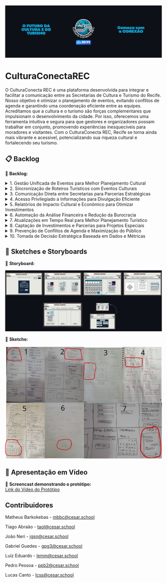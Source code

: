 ![banner](imgs-readme/Cultura_Conecta_REC_1.png)  

# CulturaConectaREC

O CulturaConecta REC é uma plataforma desenvolvida para integrar e facilitar a comunicação entre as Secretarias de Cultura e Turismo do Recife. Nosso objetivo é otimizar o planejamento de eventos, evitando conflitos de agenda e garantindo uma coordenação eficiente entre as equipes.
Acreditamos que a cultura e o turismo são forças complementares que impulsionam o desenvolvimento da cidade. Por isso, oferecemos uma ferramenta intuitiva e segura para que gestores e organizadores possam trabalhar em conjunto, promovendo experiências inesquecíveis para moradores e visitantes.
Com o CulturaConecta REC, Recife se torna ainda mais vibrante e acessível, potencializando sua riqueza cultural e fortalecendo seu turismo.

## 📋 Backlog 
📌 **Backlog:**  

<details> 
    <summary>1. Gestão Unificada de Eventos para Melhor Planejamento Cultural</summary>

- *Como* João, gestor cultural da Secretaria de Cultura, *Quero* acessar uma plataforma centralizada onde todos os eventos culturais e turísticos planejados na cidade sejam exibidos em tempo real, *Para que* eu possa coordenar melhor a agenda cultural, evitar conflitos de datas entre eventos importantes e otimizar o impacto financeiro e social das iniciativas culturais. Atualmente, a falta de um canal único de informação dificulta a organização dos eventos, resultando em sobreposição de programações e baixa adesão do público. Com essa solução, consigo alinhar os cronogramas de forma estratégica e garantir que cada evento receba a devida atenção.
![Print do Backlog](imgs-readme/imgs-backlog/Backlog_1.png)  

</details>

<details> 
    <summary>2. Sincronização de Roteiros Turísticos com Eventos Culturais </summary>

- *Como* Carlos, coordenador de turismo da Secretaria de Turismo, *Quero* um sistema integrado que exiba os eventos culturais planejados na cidade, *Para que* eu possa incluir esses eventos nos roteiros turísticos e oferecer experiências mais ricas e atrativas para visitantes. Atualmente, tenho dificuldade em obter informações atualizadas sobre eventos organizados por outras secretarias, o que prejudica a criação de roteiros turísticos dinâmicos e atrativos. Com esse sistema, posso visualizar de forma clara quais eventos podem agregar valor às rotas turísticas e planejar estratégias que aumentem o fluxo de turistas na cidade.
![Print do Backlog](imgs-readme/imgs-backlog/Backlog_2.png)   

</details>

<details> 
    <summary>3. Comunicação Direta entre Secretarias para Parcerias Estratégicas </summary>

- *Como* Fernanda, assessora técnica da Secretaria de Turismo, *Quero* um canal de comunicação ágil e direto entre a Secretaria de Turismo e a Secretaria de Cultura, *Para que* eu possa alinhar ações, sugerir parcerias estratégicas e colaborar na organização de eventos que possam ser promovidos no setor turístico. Atualmente, o contato entre secretarias é burocrático e demorado, o que dificulta o aproveitamento máximo das oportunidades de integração entre cultura e turismo. Com um canal eficiente, posso sugerir colaborações em tempo hábil, promovendo eventos de maneira mais coordenada e estratégica.
![Print do Backlog](imgs-readme/imgs-backlog/Backlog_3.png)   

</details>

<details> 
    <summary>4. Acesso Privilegiado a Informações para Divulgação Eficiente</summary>

- *Como* Mariana, analista de marketing da prefeitura, *Quero* ter acesso a uma aba exclusiva dentro do sistema, onde todas as informações essenciais sobre eventos organizados pela prefeitura estejam disponíveis, *Para que* eu possa garantir uma divulgação eficiente, evitar atrasos na publicação de informações e minimizar erros causados pela descentralização de dados. Atualmente, preciso buscar detalhes de eventos em diferentes setores, o que consome tempo e prejudica a agilidade da comunicação. Com essa solução, posso atualizar rapidamente o site e as redes sociais oficiais, garantindo que o público tenha acesso a informações precisas e em tempo real.
![Print do Backlog](imgs-readme/imgs-backlog/Backlog_4.png)   

</details>  

<details> 
    <summary>5. Relatórios de Impacto Cultural e Econômico para Otimizar Investimentos </summary>

- *Como* Eduardo, diretor de planejamento da Secretaria de Cultura, *Quero* acessar relatórios detalhados sobre o impacto econômico e social dos eventos culturais da cidade, *Para que* eu possa justificar investimentos, otimizar recursos e definir estratégias mais eficazes para o desenvolvimento cultural local. Atualmente, a falta de dados concretos sobre a influência dos eventos na economia e na qualidade de vida dos cidadãos torna difícil a alocação inteligente de verbas. Com esses relatórios, posso avaliar quais eventos geram maior retorno e planejar futuras iniciativas culturais de forma mais embasada.
![Print do Backlog](imgs-readme/imgs-backlog/Backlog_5.png)    

</details>

<details> 
    <summary>6. Automação da Análise Financeira e Redução da Burocracia </summary>

- *Como* João, coordenador financeiro da prefeitura, *Quero* um sistema que organize e detalhe os custos de cada evento cultural e turístico, *Para que* eu possa aprovar orçamentos de forma mais ágil, avaliar o retorno financeiro das iniciativas e reduzir processos burocráticos desnecessários. Atualmente, a falta de transparência nos custos de eventos dificulta a tomada de decisões e pode atrasar a liberação de verbas. Com uma ferramenta automatizada, posso acessar relatórios financeiros detalhados e fazer aprovações mais rápidas e embasadas, garantindo o uso eficiente dos recursos públicos.
![Print do Backlog](imgs-readme/imgs-backlog/Backlog_6.png)  
</details>

<details> 
    <summary>7. Atualizações em Tempo Real para Melhor Planejamento Turístico </summary>

- *Como* Carlos, coordenador de turismo da Secretaria de Turismo, *Quero* receber notificações automáticas sobre mudanças na programação de eventos, *Para que* eu possa adaptar os roteiros turísticos em tempo hábil e evitar que turistas sejam impactados por cancelamentos ou alterações inesperadas. Atualmente, a comunicação entre setores é lenta, e mudanças de última hora podem comprometer a experiência dos visitantes. Com esse sistema de notificações, posso ajustar os roteiros rapidamente, garantindo que os turistas aproveitem ao máximo sua estadia na cidade.
![Print do Backlog](imgs-readme/imgs-backlog/Backlog_7.png)    
</details>

<details> 
    <summary>8. Captação de Investimentos e Parcerias para Projetos Especiais</summary>

- *Como* Luciana, secretária executiva de projetos especiais do Gabinete do Prefeito, *Quero* acessar uma plataforma consolidada com dados organizados sobre os eventos da cidade, incluindo seu impacto econômico e social, *Para que* eu possa apresentar propostas detalhadas e embasadas a investidores e patrocinadores, aumentando as chances de captação de recursos. Atualmente, a falta de informações quantitativas e qualitativas sobre os eventos dificulta a negociação com empresas e parceiros estratégicos. Com essa solução, posso demonstrar de forma clara o valor dos projetos e atrair mais investimentos para a cultura e o turismo da cidade.
![Print do Backlog](imgs-readme/imgs-backlog/Backlog_8.png)     
</details>

<details> 
    <summary>9. Prevenção de Conflitos de Agenda e Maximização do Público</summary>

- *Como* João, gestor cultural da Secretaria de Cultura, *Quero* um sistema de alertas automáticos que identifique conflitos de agenda entre eventos de grande porte, *Para que* eu possa reorganizar os cronogramas e evitar competições desnecessárias pelo público, maximizando o alcance e o impacto de cada evento. Atualmente, a falta de um controle eficiente faz com que eventos importantes ocorram simultaneamente, dividindo o público e reduzindo o retorno financeiro e cultural. Com essa ferramenta, posso planejar melhor os calendários e garantir que cada evento receba o destaque que merece.
![Print do Backlog](imgs-readme/imgs-backlog/Backlog_9.png)      
</details>

<details> 
    <summary>10. Tomada de Decisão Estratégica Baseada em Dados e Métricas</summary>

- *Como* Eduardo, diretor de planejamento da Secretaria de Cultura, *Quero* uma ferramenta de análise que forneça insights sobre o impacto cultural e financeiro dos eventos ao longo dos anos, *Para que* eu possa tomar decisões estratégicas mais informadas e garantir o crescimento sustentável da cultura na cidade. Atualmente, a falta de dados históricos e previsões dificulta a criação de planos de longo prazo. Com essa solução, posso entender quais tipos de eventos têm maior impacto, onde devemos investir mais e como alinhar a política cultural da cidade às necessidades da população e do setor turístico.
![Print do Backlog](imgs-readme/imgs-backlog/Backlog_10.png)       
</details>

## 🎨 Sketches e Storyboards  
📌 **Storyboard:**

![StoryBoard](imgs-readme/storybord.jpg)

📌 **Sketche:**  

![Sketch 1](imgs-readme/Sketche.png)  

## 🎥 Apresentação em Vídeo  
📌 **Screencast demonstrando o protótipo:**  
<a href="https://youtu.be/fPXPVEGFu2s" target="_blank">Link do Vídeo do Protótipo</a>

## Contribuidores

Matheus Barkokebas - mbbc@cesar.school

Tiago Abraão - taol@cesar.school

João Neri - jgsn@cesar.school

Gabriel Guedes - gpg3@cesar.school

Luiz Eduardo - lemm@cesar.school

Pedro Pessoa - ppb2@cesar.school

Lucas Canto - lcss@cesar.school
